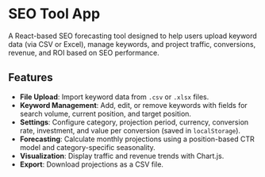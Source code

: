 # SEO Tool App

A React-based SEO forecasting tool designed to help users upload keyword data (via CSV or Excel), manage keywords, and project traffic, conversions, revenue, and ROI based on SEO performance.

## Features
- **File Upload**: Import keyword data from `.csv` or `.xlsx` files.
- **Keyword Management**: Add, edit, or remove keywords with fields for search volume, current position, and target position.
- **Settings**: Configure category, projection period, currency, conversion rate, investment, and value per conversion (saved in `localStorage`).
- **Forecasting**: Calculate monthly projections using a position-based CTR model and category-specific seasonality.
- **Visualization**: Display traffic and revenue trends with Chart.js.
- **Export**: Download projections as a CSV file.

